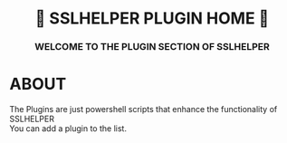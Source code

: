 <h1 align="center">📝 SSLHELPER PLUGIN HOME 📝</h1>
<h3 align="center">WELCOME TO THE PLUGIN SECTION OF SSLHELPER</h3>

# ABOUT

The Plugins are just powershell scripts that enhance the functionality of SSLHELPER <br>
You can add a plugin to the list.
